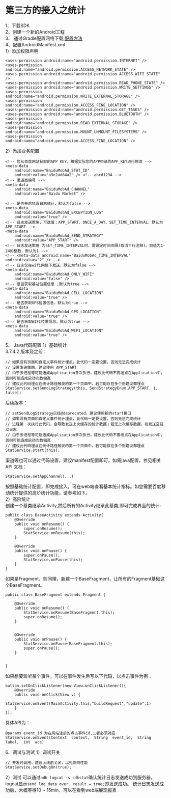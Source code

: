 # 第三方的接入之统计
 1、下载SDK</br>
 2、创建一个新的Android工程</br>
 3、 通过Gradle配置网络下载,[配置方法](https://mtj.baidu.com/web/help/article?id=85&type=0)</br>
 4、配置AndroidManifest.xml</br>
 1）添加权限声明
```
<uses-permission android:name="android.permission.INTERNET" />
<uses-permission android:name="android.permission.ACCESS_NETWORK_STATE" />
<uses-permission android:name="android.permission.ACCESS_WIFI_STATE" />
<uses-permission android:name="android.permission.READ_PHONE_STATE" />
<uses-permission android:name="android.permission.WRITE_SETTINGS" />
<uses-permission android:name="android.permission.WRITE_EXTERNAL_STORAGE" />
<uses-permission android:name="android.permission.ACCESS_FINE_LOCATION" />
<uses-permission android:name="android.permission.GET_TASKS" />
<uses-permission android:name="android.permission.BLUETOOTH" />
<uses-permission android:name="android.permission.READ_EXTERNAL_STORAGE" />
<uses-permission android:name="android.permission.MOUNT_UNMOUNT_FILESYSTEMS" />
<uses-permission android:name="android.permission.ACCESS_FINE_LOCATION" />
```
2）添加业务配置

```
<!-- 您从百度网站获取的APP KEY，根据实际您的APP申请的APP_KEY进行修改 -->
<meta-data
    android:name="BaiduMobAd_STAT_ID"
    android:value="a9e2ad84a2" /> <!-- abcd1234 -->
<!-- 渠道商编号 -->
<meta-data
    android:name="BaiduMobAd_CHANNEL"
    android:value="Baidu Market" />

<!-- 是否开启错误日志统计，默认为false -->
<meta-data
    android:name="BaiduMobAd_EXCEPTION_LOG"
    android:value="true" />
<!-- 日志发送策略，可选值：APP_START、ONCE_A_DAY、SET_TIME_INTERVAL，默认为APP_START -->
<meta-data
    android:name="BaiduMobAd_SEND_STRATEGY"
    android:value="APP_START" />
<!-- 日志发送策略 为SET_TIME_INTERVAL时，需设定时间间隔(取消下行注释)。取值为1-24的整数，默认为1 -->
<!-- <meta-data android:name="BaiduMobAd_TIME_INTERVAL" android:value="2" /> -->
<!-- 日志仅在wifi网络下发送，默认为false -->
<meta-data
    android:name="BaiduMobAd_ONLY_WIFI"
    android:value="false" />
<!-- 是否获取基站位置信息 ,默认为true -->
<meta-data
    android:name="BaiduMobAd_CELL_LOCATION"
    android:value="true" />
<!-- 是否获取GPS位置信息，默认为true -->
<meta-data
    android:name="BaiduMobAd_GPS_LOCATION"
    android:value="true" />
<!-- 是否获取WIFI位置信息，默认为true -->
<meta-data
    android:name="BaiduMobAd_WIFI_LOCATION"
    android:value="true" />
```

 5、 Java代码配置
 1）基础统计
 </br>
3.7.4.2 版本及之前：

```
// 如果没有页面和自定义事件统计埋点，此代码一定要设置，否则无法完成统计
// 设置发送策略，建议使用 APP_START
// 由于多进程等可能造成Application多次执行，建议此代码不要埋点在Application中，否则可能造成启动次数偏高
// 建议此代码埋点在统计路径触发的第一个页面中，若可能存在多个则建议都埋点
StatService.setSendLogStrategy(this, SendStrategyEnum.APP_START, 1, false);
```
后续版本：
</br>

```
// setSendLogStrategy已经@deprecated，建议使用新的start接口
// 如果没有页面和自定义事件统计埋点，此代码一定要设置，否则无法完成统计
// 进程第一次执行此代码，会导致发送上次缓存的统计数据；若无上次缓存数据，则发送空启动日志
// 由于多进程等可能造成Application多次执行，建议此代码不要埋点在Application中，否则可能造成启动次数偏高
// 建议此代码埋点在统计路径触发的第一个页面中，若可能存在多个则建议都埋点
StatService.start(this);
```
渠道等也可以通过代码设置，建议manifest配置即可。如需java配置，参见相关API 文档：

```
StatService.setAppChannel(...)
```
按照基础统计配置，即完成接入，可在web端查看基本统计指标。如您需要百度移动统计提供的高阶统计功能，请参考如下。
</br>
2）高阶统计 
</br>
创建一个基类继承Activity,然后所有的Activity继承此基类,即可完成界面的统计:

```
public class BaseActivity extends Activity{  
    @Override  
    public void onResume() {  
        super.onResume();  
        StatService.onResume(this);  
    }  
  
    @Override  
    public void onPause() {  
        super.onPause();  
        StatService.onPause(this);  
    }  
}  
```
如果是Fragment，则同理，新建一个BaseFragment，让所有的Fragment基础这个BaseFragment。

```
public class BaseFragment extends Fragment {

    @Override
    public void onResume() {
        StatService.onResume(BaseFragment.this);
        super.onResume();
    }


    @Override
    public void onPause() {
        StatService.onPause(BaseFragment.this);
        super.onPause();
    }


}
```
如果想要监听某个事件，可以在事件发生后写以下代码，以点击事件为例：

```
button.setOnClickListener(new View.onClickListener(){
    @Override
    public void onClick(View v) {
        StatService.onEvent(MainActivity.this,"buildRequest","update",1)
    }
});
```
具体API为：

```
@params event_id 为在网站注册的点击事件id,二者必须对应
StatService.onEvent(Context  context,  String  event_id,  String  label,  int  acc) 
```
6、调试与测试
1）调试开关

```
// 开发时调用，建议上线前关闭，以免影响性能
StatService.setDebugOn(true);
```
2）测试 
可以通过`adb logcat -s sdkstat`确认统计日志发送成功到服务器，logcat显示`send log data over. result = true;`即发送成功。 统计日志发送成功后，大概等待10 ~ 15min，可以在看到web端展现报表
